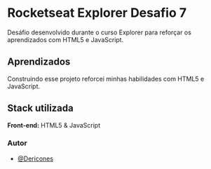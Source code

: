 
# Rocketseat Explorer Desafio 7

Desáfio desenvolvido durante o curso Explorer para reforçar os aprendizados com HTML5 e JavaScript.


## Aprendizados

Construindo esse projeto reforcei minhas habilidades com HTML5 e JavaScript.


## Stack utilizada

**Front-end:** HTML5 & JavaScript


### Autor

- [@Dericones](https://www.github.com/Dericones)

